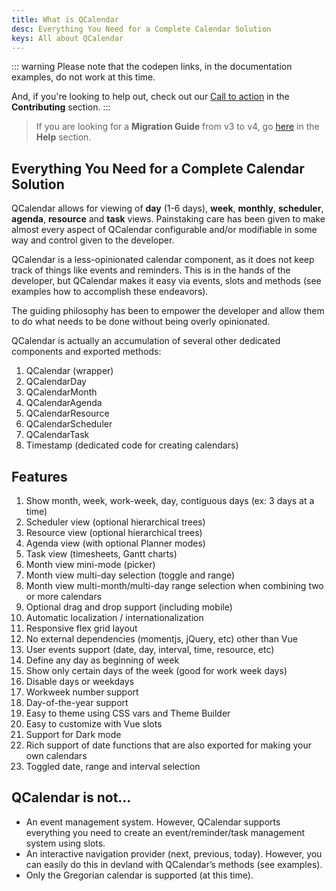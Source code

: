 ```yaml
---
title: What is QCalendar
desc: Everything You Need for a Complete Calendar Solution
keys: All about QCalendar
---
```


::: warning
Please note that the codepen links, in the documentation examples, do not work at this time.

And, if you're looking to help out, check out our [Call to action](/other/contributing/call-to-action) in the **Contributing** section.
:::

> If you are looking for a **Migration Guide** from v3 to v4, go [here](/other/migration-guide) in the **Help** section.

## Everything You Need for a Complete Calendar Solution

QCalendar allows for viewing of **day** (1-6 days), **week**, **monthly**, **scheduler**, **agenda**, **resource** and **task** views. Painstaking care has been given to make almost every aspect of QCalendar configurable and/or modifiable in some way and control given to the developer.

QCalendar is a less-opinionated calendar component, as it does not keep track of things like events and reminders. This is in the hands of the developer, but QCalendar makes it easy via events, slots and methods (see examples how to accomplish these endeavors).

The guiding philosophy has been to empower the developer and allow them to do what needs to be done without being overly opinionated.

QCalendar is actually an accumulation of several other dedicated components and exported methods:

1. QCalendar (wrapper)
1. QCalendarDay
1. QCalendarMonth
1. QCalendarAgenda
1. QCalendarResource
1. QCalendarScheduler
1. QCalendarTask
1. Timestamp (dedicated code for creating calendars)

## Features

1. Show month, week, work-week, day, contiguous days (ex: 3 days at a time)
2. Scheduler view (optional hierarchical trees)
3. Resource view (optional hierarchical trees)
4. Agenda view (with optional Planner modes)
5. Task view (timesheets, Gantt charts)
6. Month view mini-mode (picker)
7. Month view multi-day selection (toggle and range)
8. Month view multi-month/multi-day range selection when combining two or more calendars
9. Optional drag and drop support (including mobile)
10. Automatic localization / internationalization
11. Responsive flex grid layout
12. No external dependencies (momentjs, jQuery, etc) other than Vue
13. User events support (date, day, interval, time, resource, etc)
14. Define any day as beginning of week
15. Show only certain days of the week (good for work week days)
16. Disable days or weekdays
17. Workweek number support
18. Day-of-the-year support
19. Easy to theme using CSS vars and Theme Builder
20. Easy to customize with Vue slots
21. Support for Dark mode
22. Rich support of date functions that are also exported for making your own calendars
23. Toggled date, range and interval selection

## QCalendar is not…

- An event management system. However, QCalendar supports everything you need to create an event/reminder/task management system using slots.
- An interactive navigation provider (next, previous, today). However, you can easily do this in devland with QCalendar’s methods (see examples).
- Only the Gregorian calendar is supported (at this time).
